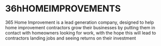 # 36hHOMEIMPROVEMENTS
365 Home Improvement is a lead generation company, designed to help home improvement contractors grow their businesses by putting them in contact with homeowners looking for work, with the hope this will lead to contractors landing jobs and seeing returns on their investment
